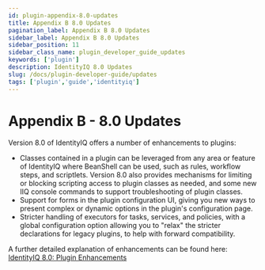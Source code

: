 ```yaml
---
id: plugin-appendix-8.0-updates
title: Appendix B 8.0 Updates
pagination_label: Appendix B 8.0 Updates
sidebar_label: Appendix B 8.0 Updates
sidebar_position: 11
sidebar_class_name: plugin_developer_guide_updates
keywords: ['plugin']
description: IdentityIQ 8.0 Updates
slug: /docs/plugin-developer-guide/updates
tags: ['plugin','guide','identityiq']
---
```

# Appendix B - 8.0 Updates

Version 8.0 of IdentityIQ offers a number of enhancements to plugins:

* Classes contained in a plugin can be leveraged from any area or feature of IdentityIQ where BeanShell can be used, such as rules, workflow steps, and scriptlets. Version 8.0 also provides mechanisms for limiting or blocking scripting access to plugin classes as needed, and some new IIQ console commands to support troubleshooting of plugin classes.
* Support for forms in the plugin configuration UI, giving you new ways to present complex or dynamic options in the plugin's configuration page.
* Stricter handling of executors for tasks, services, and policies, with a global configuration option allowing you to "relax" the stricter declarations for legacy plugins, to help with forward compatibility.

A further detailed explanation of enhancements can be found here: [IdentityIQ 8.0: Plugin Enhancements](https://community.sailpoint.com/docs/DOC-13331)